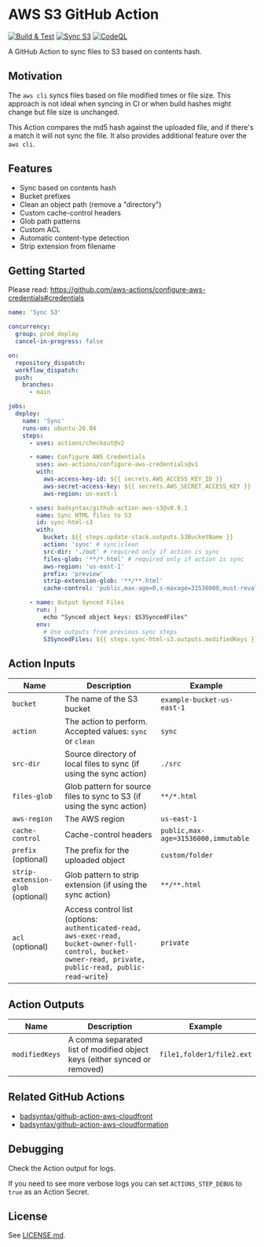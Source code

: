 # AWS S3 GitHub Action

[![Build & Test](https://github.com/badsyntax/github-action-aws-s3/actions/workflows/test.yml/badge.svg)](https://github.com/badsyntax/github-action-aws-s3/actions/workflows/test.yml)
[![Sync S3](https://github.com/badsyntax/github-action-aws-s3/actions/workflows/sync-s3.yml/badge.svg)](https://github.com/badsyntax/github-action-aws-s3/actions/workflows/sync-s3.yml)
[![CodeQL](https://github.com/badsyntax/github-action-aws-s3/actions/workflows/codeql-analysis.yml/badge.svg)](https://github.com/badsyntax/github-action-aws-s3/actions/workflows/codeql-analysis.yml)

A GitHub Action to sync files to S3 based on contents hash.

## Motivation

The `aws cli` syncs files based on file modified times or file size. This approach is not ideal when syncing in CI or when build hashes might change but file size is unchanged.

This Action compares the md5 hash against the uploaded file, and if there's a match it will not sync the file. It also provides additional feature over the `aws cli`.

## Features

- Sync based on contents hash
- Bucket prefixes
- Clean an object path (remove a "directory")
- Custom cache-control headers
- Glob path patterns
- Custom ACL
- Automatic content-type detection
- Strip extension from filename

## Getting Started

Please read: <https://github.com/aws-actions/configure-aws-credentials#credentials>

```yml
name: 'Sync S3'

concurrency:
  group: prod_deploy
  cancel-in-progress: false

on:
  repository_dispatch:
  workflow_dispatch:
  push:
    branches:
      - main

jobs:
  deploy:
    name: 'Sync'
    runs-on: ubuntu-20.04
    steps:
      - uses: actions/checkout@v2

      - name: Configure AWS Credentials
        uses: aws-actions/configure-aws-credentials@v1
        with:
          aws-access-key-id: ${{ secrets.AWS_ACCESS_KEY_ID }}
          aws-secret-access-key: ${{ secrets.AWS_SECRET_ACCESS_KEY }}
          aws-region: us-east-1

      - uses: badsyntax/github-action-aws-s3@v0.0.1
        name: Sync HTML files to S3
        id: sync-html-s3
        with:
          bucket: ${{ steps.update-stack.outputs.S3BucketName }}
          action: 'sync' # sync|clean
          src-dir: './out' # required only if action is sync
          files-glob: '**/*.html' # required only if action is sync
          aws-region: 'us-east-1'
          prefix: 'preview'
          strip-extension-glob: '**/**.html'
          cache-control: 'public,max-age=0,s-maxage=31536000,must-revalidate'

      - name: Output Synced Files
        run: |
          echo "Synced object keys: $S3SyncedFiles"
        env:
          # Use outputs from previous sync steps
          S3SyncedFiles: ${{ steps.sync-html-s3.outputs.modifiedKeys }}
```

## Action Inputs

| Name                              | Description                                                                                                                                               | Example                             |
| --------------------------------- | --------------------------------------------------------------------------------------------------------------------------------------------------------- | ----------------------------------- |
| `bucket`                          | The name of the S3 bucket                                                                                                                                 | `example-bucket-us-east-1`          |
| `action`                          | The action to perform. Accepted values: `sync` or `clean`                                                                                                 | `sync`                              |
| `src-dir`                         | Source directory of local files to sync (if using the sync action)                                                                                        | `./src`                             |
| `files-glob`                      | Glob pattern for source files to sync to S3 (if using the sync action)                                                                                    | `**/*.html`                         |
| `aws-region`                      | The AWS region                                                                                                                                            | `us-east-1`                         |
| `cache-control`                   | Cache-control headers                                                                                                                                     | `public,max-age=31536000,immutable` |
| `prefix` (optional)               | The prefix for the uploaded object                                                                                                                        | `custom/folder`                     |
| `strip-extension-glob` (optional) | Glob pattern to strip extension (if using the sync action)                                                                                                | `**/**.html`                        |
| `acl` (optional)                  | Access control list (options: `authenticated-read, aws-exec-read, bucket-owner-full-control, bucket-owner-read, private, public-read, public-read-write`) | `private`                           |

## Action Outputs

| Name           | Description                                                               | Example                   |
| -------------- | ------------------------------------------------------------------------- | ------------------------- |
| `modifiedKeys` | A comma separated list of modified object keys (either synced or removed) | `file1,folder1/file2.ext` |

## Related GitHub Actions

- [badsyntax/github-action-aws-cloudfront](https://github.com/badsyntax/github-action-aws-cloudfront)
- [badsyntax/github-action-aws-cloudformation](https://github.com/badsyntax/github-action-aws-cloudformation)

## Debugging

Check the Action output for logs.

If you need to see more verbose logs you can set `ACTIONS_STEP_DEBUG` to `true` as an Action Secret.

## License

See [LICENSE.md](./LICENSE.md).
